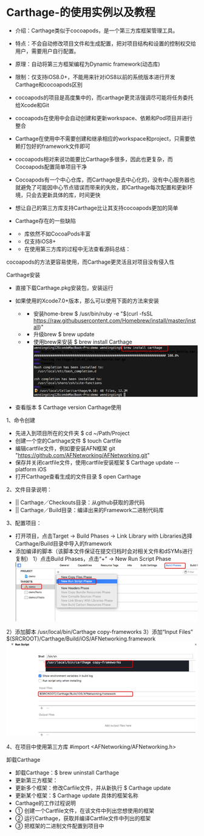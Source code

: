 # Carthage-的使用实例以及教程
* 介绍：Carthage类似于cocoapods，是一个第三方库框架管理工具。
* 特点：不会自动修改项目文件和生成配置，把对项目结构和设置的控制权交给用户，需要用户自行配置。
* 原理：自动将第三方框架编程为Dynamic framework(动态库)
* 限制：仅支持iOS8.0+，不能用来针对iOS8以前的系统版本进行开发
Carthage和cocoapods区别

* cocoapods的项目是高度集中的，而carthage更灵活强调尽可能将任务委托给Xcode和Git
* cocoapods在使用中会自动创建和更新workspace、依赖和Pod项目并进行整合
* Carthage在使用中不需要创建和继承相应的workspace和project，只需要依赖打包好的framework文件即可
* cocoapods相对来说功能要比Carthage多很多，因此也更复杂，而Cocoapods配置简单项目干净
* Cocoapods有一个中心仓库，而Carthage是去中心化的，没有中心服务器也就避免了可能因中心节点错误而带来的失败，即Carthage每次配置和更新环境，只会去更新具体的库，时间更快
* 想让自己的第三方库支持Carthage比让其支持cocoapods更加的简单
* Carthage存在的一些缺陷
* * 库依然不如CocoaPods丰富
* * 仅支持iOS8+
* * 在使用第三方库的过程中无法查看源码总结：

cocoapods的方法更容易使用，而Carthage更灵活且对项目没有侵入性


Carthage安装

* 直接下载Carthage.pkg安装包，安装运行
* 如果使用的Xcode7.0+版本，那么可以使用下面的方法来安装
    * *  安装home-brew
$ /usr/bin/ruby -e "$(curl -fsSL https://raw.githubusercontent.com/Homebrew/install/master/install)"
    * * 升级brew
$ brew update
    * * 使用brew来安装
$ brew install Carthage
![image](https://github.com/cq1402272764/Carthage/blob/master/Res/0.png)

* 查看版本
$ Carthage version
Carthage使用

1、命令创建
* 先进入到项目所在的文件夹
$ cd ~/Path/Project
* 创建一个空的Carthage文件
$ touch Cartfile
* 编辑cartfile文件，例如要安装AFN框架
git "https://github.com/AFNetworking/AFNetworking.git"
* 保存并关闭cartfile文件，使用cartfile安装框架
$ Carthage update --platform iOS
* 打开Carthage查看生成的文件目录
$ open Carthage

2、文件目录说明：
* || Carthage／Checkouts目录：从github获取的源代码
* || Carthage／Build目录：编译出来的Framework二进制代码库

3、配置项目：
* 打开项目，点击Target -> Build Phases -> Link Library with Libraries选择Carthage/Build目录中导入的framework
* 添加编译的脚本（该脚本文件保证在提交归档时会对相关文件和dSYMs进行复制）
1）点击Build Phases，点击“+” -> New Run Script Phase
![image](https://github.com/cq1402272764/Carthage/blob/master/Res/1.png)


2）添加脚本
/usr/local/bin/Carthage copy-frameworks
3）添加“Input Files”     $(SRCROOT)/Carthage/Build/iOS/AFNetworking.framework
![image](https://github.com/cq1402272764/Carthage/blob/master/Res/2.png)



4、在项目中使用第三方库
#import <AFNetworking/AFNetworking.h>

卸载Carthage
* 卸载Carthage：$ brew uninstall Carthage
* 更新第三方框架：
* 更新多个框架：修改Carfile文件，并从新执行 $ Carthage update
* 更新某个框架：$ Carthage update 具体的框架名称
* Carthage的工作过程说明
* ① 创建一个Cartfile文件，在该文件中列出您想使用的框架
* ② 运行Carthage，获取并编译Cartfile文件中列出的框架
* ③ 把框架的二进制文件配置到项目中

